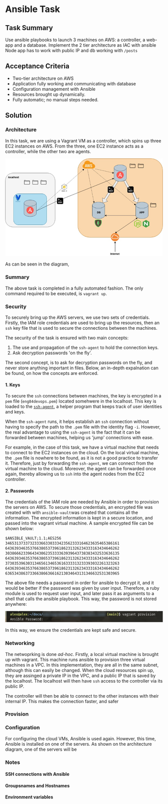 # Ansible Task

## Task Summary
Use ansible playbooks to launch 3 machines on AWS: a controller, a web-app and a database.
Implement the 2 tier architecture as IAC with ansible
Node app has to work with public IP and db working with `/posts`

## Acceptance Criteria
- Two-tier architecture on AWS
- Application fully working and communicating with database
- Configuration management with Ansible
- Resources brought up dynamically.
- Fully automatic; no manual steps needed.

## Solution
### Architecture
In this task, we are using a Vagrant VM as a controller, which spins up three EC2 instances on AWS.
From the three, one EC2 instance acts as a controller, while the other two are agents.

![Architecture](media/ansible_architecture.jpg)

As can be seen in the diagram, 

### Summary
The above task is completed in a fully automated fashion. The only command required to be executed, is `vagrant up`.


### Security
To securely bring up the AWS servers, we use two sets of credentials.
Firstly, the IAM role credentials are used to bring up the resources, then an `ssh` key file that is used to secure the connections between the machines.

The security of the task is ensured with two main concepts:
1. The use and propagation of the `ssh-agent` to hold the connection keys.
2. Ask decryption passwords 'on the fly'.

The second concept, is to ask for decryption passwords on the fly, and never store anything important in files.
Below, an in-depth expalnation can be found, on how the concepts are enforced.

#### 1. Keys
To secure the `ssh` connections between machines, the key is encrypted in a `pem` file (`eng84devops.pem`)
located somehwere in the localhost. This key is loaded to the [`ssh-agent`](https://www.ssh.com/academy/ssh/agent), a helper program that keeps track of user identities and keys.

When the `ssh-agent` runs, it helps establish an `ssh` connection without having to specify the path to the `.pem` file with the identity flag `-i`.
However, the real advantage to using the `ssh-agent` is the fact that it can be forwarded between machines, helping us 'jump' connections with ease.

For example, in the case of this task, we have a virtual machine that needs to connect to the EC2 instances on the cloud.
On the local virtual machine, the `.pem` file is nowhere to be found, as it is not a good practice to transfer it.
Therefore, just by forwarding the `ssh-agent`, we can connect from the virtual machine to the cloud. Moreover, the agent can be forwarded once again, thereby allowing us to `ssh` into the agent nodes from the EC2 controller.


#### 2. Passwords
The credentials of the IAM role are needed by Ansible in order to provision the servers on AWS.
To secure those credentials, an encrypted file was created with with `ansible-vault`was created that contains all the information.
The encrypted information is kept in a secure location, and passed into the vagrant virtual machine. A sample encrypted file can be shown below:
```
$ANSIBLE_VAULT;1.1;AES256
346531373373233366330333423562333164623635465386161
643639346353766386537396186231326234333163434646262
303866623396434306235333363939643738383432533636135
643639346353766386537396186231326234333163434646262
373035396303134656134653616333313233393032261323263
643639346353766386537396186231326234333163434646262
636534386373366386636616213034643131346632531303965
```
The above file needs a password in order for ansible to decrypt it, and it would be better if the password was given by user input.
Therefore, a ruby module is used to request user input, and later pass it as arguments to a shell that calls the ansible playbook.
This way, the password is not stored anywhere:

![Ansible Password](media/ansible_password.png)

In this way, we ensure the credentials are kept safe and secure.

### Networking
The netwoprking is done *ad-hoc*.
Firstly, a local virtual machine is brought up with vagrant. This machine runs ansible to provision three virtual machines in a VPC. In this implementation, they are all in the same subnet, although this can easily be changed.
When the cloud resources spin up, they are assinged a private IP in the VPC, and a public IP that is saved by the localhost. The localhost will then have `ssh` access to the controller via its public IP.

The controller will then be able to connect to the other instances with their internal IP. This makes the connection faster, and safer

### Provision

### Configuration
For configuring the cloud VMs, Ansible is used again. However, this time, Ansible is installed on one of the servers.
As shown on the architecture diagram, one of the servers will be 

### Notes
#### SSH connections with Ansible
#### Groupsnames and Hostnames
#### Environment variables 


